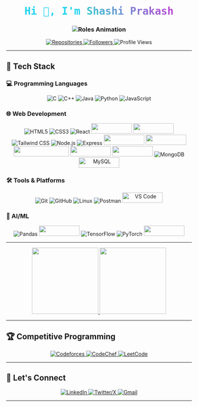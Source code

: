<h1 align="center" style="font-family: 'Fira Code', monospace; color: #22D3EE">
  Hi 👋,
  I'm <span style="background: linear-gradient(45deg, #30CFD0, #c43ad6); -webkit-background-clip: text; -webkit-text-fill-color: transparent;">Shashi Prakash</span>
</h1>

<h3 align="center">
  <img src="https://readme-typing-svg.demolab.com?font=Fira+Code&size=24&duration=4000&pause=1500&color=58A6FF&center=true&vCenter=true&width=500&lines=Full+Stack+Developer;Open+Source+Contributor;AI%2FML+Enthusiast;Competitive+Programmer" alt="Roles Animation" />
</h3>

<p align="center">
  <a href="https://github.com/shashi9170?tab=repositories">
    <img src="https://img.shields.io/badge/Repositories-%2300C4CC.svg?style=for-the-badge&logo=github&logoColor=white" alt="Repositories">
  </a>
  <a href="https://github.com/shashi9170?tab=followers">
    <img src="https://img.shields.io/badge/Followers-%2300D4AA.svg?style=for-the-badge&logo=github&logoColor=white" alt="Followers">
  </a>
  <img src="https://komarev.com/ghpvc/?username=shashi9170&label=Profile+Views&color=0E75B6&style=for-the-badge" alt="Profile Views">
</p>

---

## 🚀 Tech Stack

### 💻 Programming Languages
<p align="center">
  <img src="https://img.shields.io/badge/C-00599C?style=for-the-badge&logo=c&logoColor=white" alt="C">
  <img src="https://img.shields.io/badge/C%2B%2B-00599C?style=for-the-badge&logo=c%2B%2B&logoColor=white" alt="C++">
  <img src="https://img.shields.io/badge/Java-ED8B00?style=for-the-badge&logo=openjdk&logoColor=white" alt="Java">
  <img src="https://img.shields.io/badge/Python-3776AB?style=for-the-badge&logo=python&logoColor=white" alt="Python">
  <img src="https://img.shields.io/badge/JavaScript-F7DF1E?style=for-the-badge&logo=javascript&logoColor=black" alt="JavaScript">
</p>

### 🌐 Web Development
<p align="center">
  <img src="https://img.shields.io/badge/HTML5-E34F26?style=for-the-badge&logo=html5&logoColor=white" alt="HTML5">
  <img src="https://img.shields.io/badge/CSS3-1572B6?style=for-the-badge&logo=css3&logoColor=white" alt="CSS3">
  <img src="https://img.shields.io/badge/React-20232A?style=for-the-badge&logo=react&logoColor=61DAFB" alt="React">
  <img src="https://img.shields.io/badge/Redux-764ABC?style=for-the-badge&logo=redux&logoColor=white" width="110" height="28">
  <img src="https://img.shields.io/badge/React_Router-CA4245?style=for-the-badge&logo=react-router&logoColor=white" width="110" height="28">
  <img src="https://img.shields.io/badge/Tailwind_CSS-38B2AC?style=for-the-badge&logo=tailwind-css&logoColor=white" alt="Tailwind CSS">
  <img src="https://img.shields.io/badge/Node.js-339933?style=for-the-badge&logo=nodedotjs&logoColor=white" alt="Node.js">
  <img src="https://img.shields.io/badge/Express.js-000000?style=for-the-badge&logo=express&logoColor=white" alt="Express">
  <img src="https://img.shields.io/badge/JWT-000000?style=for-the-badge&logo=json-web-tokens&logoColor=white" width="110" height="28">
  <img src="https://img.shields.io/badge/Firebase-FFCA28?style=for-the-badge&logo=firebase&logoColor=black" width="110" height="28">
  <img src="https://img.shields.io/badge/Browser_Fingerprinting-4285F4?style=for-the-badge&logo=google-chrome&logoColor=white" width="150" height="28">
  <img src="https://img.shields.io/badge/OAuth2-EB5424?style=for-the-badge&logo=auth0&logoColor=white" width="110" height="28">
  <img src="https://img.shields.io/badge/Passport-34E27A?style=for-the-badge&logo=passport&logoColor=white" width="110" height="28">
  <img src="https://img.shields.io/badge/MongoDB-4EA94B?style=for-the-badge&logo=mongodb&logoColor=white" alt="MongoDB">
  <img src="https://img.shields.io/badge/MySQL-4479A1?style=for-the-badge&logo=mysql&logoColor=white" alt="MySQL" width="110" height="28">
</p>

### 🛠️ Tools & Platforms
<p align="center">
  <img src="https://img.shields.io/badge/Git-F05032?style=for-the-badge&logo=git&logoColor=white" alt="Git">
  <img src="https://img.shields.io/badge/GitHub-100000?style=for-the-badge&logo=github&logoColor=white" alt="GitHub">
  <img src="https://img.shields.io/badge/Linux-FCC624?style=for-the-badge&logo=linux&logoColor=black" alt="Linux">
  <img src="https://img.shields.io/badge/Postman-FF6C37?style=for-the-badge&logo=postman&logoColor=white" alt="Postman">
  <img src="https://img.shields.io/badge/VS_Code-007ACC?style=for-the-badge&logo=visual-studio-code&logoColor=white" alt="VS Code" width="110" height="28">
</p>

### 🧠 AI/ML
<p align="center">
  <img src="https://img.shields.io/badge/Pandas-2C2D72?style=for-the-badge&logo=pandas&logoColor=white" alt="Pandas">
  <img src="https://img.shields.io/badge/NumPy-013243?style=for-the-badge&logo=numpy&logoColor=white" width="110" height="28">
  <img src="https://img.shields.io/badge/TensorFlow-FF6F00?style=for-the-badge&logo=tensorflow&logoColor=white" alt="TensorFlow">
  <img src="https://img.shields.io/badge/PyTorch-EE4C2C?style=for-the-badge&logo=pytorch&logoColor=white" alt="PyTorch">
  <img src="https://img.shields.io/badge/Lightning-792EE5?style=for-the-badge&logo=pytorchlightning&logoColor=white" width="110" height="28">
</p>

---
<div align="center">
  <a href="https://github.com/shashi9170">
    <img height="180em" src="https://github-readme-stats.vercel.app/api?username=shashi9170&show_icons=true&theme=radical&hide_border=true&include_all_commits=true" />
  </a>
  <a href="https://github.com/shashi9170">
    <img height="180em" src="https://github-readme-stats.vercel.app/api/top-langs/?username=shashi9170&layout=compact&theme=radical&hide_border=true" />
  </a>
</div>

---

## 🏆 Competitive Programming

<div align="center">
  <a href="https://codeforces.com/profile/shashipra2002">
    <img src="https://img.shields.io/badge/Codeforces-445f9d?style=for-the-badge&logo=Codeforces&logoColor=white" alt="Codeforces">
  </a>
  <a href="https://www.codechef.com/users/shashi90">
    <img src="https://img.shields.io/badge/CodeChef-%23964B00.svg?style=for-the-badge&logo=CodeChef&logoColor=white" alt="CodeChef">
  </a>
  <a href="https://leetcode.com/__patel__">
    <img src="https://img.shields.io/badge/LeetCode-000000?style=for-the-badge&logo=LeetCode&logoColor=#d16c06" alt="LeetCode">
  </a>
</div>

---

## 🤝 Let's Connect

<div align="center">
  <a href="https://www.linkedin.com/in/shashi91pra">
    <img src="https://img.shields.io/badge/LinkedIn-0077B5?style=for-the-badge&logo=linkedin&logoColor=white" alt="LinkedIn">
  </a>
  <a href="https://x.com/PrakashSha700">
    <img src="https://img.shields.io/badge/X-000000?style=for-the-badge&logo=x&logoColor=white" alt="Twitter/X">
  </a>
  <a href="mailto:shashipra2002@gmail.com">
    <img src="https://img.shields.io/badge/Gmail-D14836?style=for-the-badge&logo=gmail&logoColor=white" alt="Gmail">
  </a>
</div>

---
